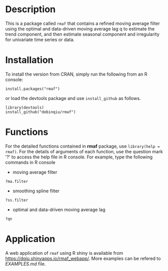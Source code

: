 # Description
This is a package called `rmaf` that contains a refined moving average filter using the optimal and data-driven moving average lag q to estimate the trend component, and then estimate seasonal component and irregularity for univariate time series or data.

# Installation
To install the version from CRAN, simply run the following from an R console:
```
install.packages("rmaf")
```
or load the devtools package and use `install_github` as follows.
```
library(devtools)
install_github("debinqiu/rmaf")
```

# Functions
For the detailed functions contained in **rmaf** package, use `library(help = rmaf)`. For the details of arguments of each function, use the question mark '?' to access the help file in R console. For example, type the following commands in R console
- moving average filter
```
?ma.filter
```
- smoothing spline filter
```
?ss.filter
```
- optimal and data-driven moving average lag
```
?qn
```

# Application
A web application of `rmaf` using R shiny is available from https://dqiu.shinyapps.io/rmaf_webapp/. More examples can be refered to *EXAMPLES.md* file.
